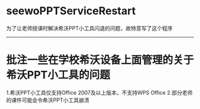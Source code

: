 # seewoPPTServiceRestart
为了让老师授课时解决希沃PPT小工具闪退的问题，故特意写了这个程序

---

# 批注一些在学校希沃设备上面管理的关于希沃PPT小工具的问题

1.希沃PPT小工具仅支持Office 2007及以上版本，不支持WPS Office
2.部分老师的课件可能会令希沃PPT小工具崩溃
